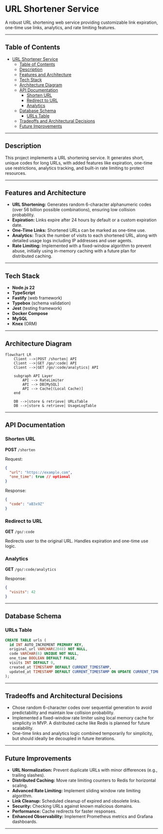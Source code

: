 # URL Shortener Service

A robust URL shortening web service providing customizable link expiration, one-time use links, analytics, and rate limiting features.

---

## Table of Contents

- [URL Shortener Service](#url-shortener-service)
  - [Table of Contents](#table-of-contents)
  - [Description](#description)
  - [Features and Architecture](#features-and-architecture)
  - [Tech Stack](#tech-stack)
  - [Architecture Diagram](#architecture-diagram)
  - [API Documentation](#api-documentation)
    - [Shorten URL](#shorten-url)
    - [Redirect to URL](#redirect-to-url)
    - [Analytics](#analytics)
  - [Database Schema](#database-schema)
    - [URLs Table](#urls-table)
  - [Tradeoffs and Architectural Decisions](#tradeoffs-and-architectural-decisions)
  - [Future Improvements](#future-improvements)

---

## Description

This project implements a URL shortening service. It generates short, unique codes for long URLs, with added features like expiration, one-time use restrictions, analytics tracking, and built-in rate limiting to protect resources.

---

## Features and Architecture

* **URL Shortening:** Generates random 6-character alphanumeric codes (over 56 billion possible combinations), ensuring low collision probability.
* **Expiration:** Links expire after 24 hours by default or a custom expiration date.
* **One-Time Links:** Shortened URLs can be marked as one-time use.
* **Analytics:** Track the number of visits to each shortened URL, along with detailed usage logs including IP addresses and user agents.
* **Rate Limiting:** Implemented with a fixed-window algorithm to prevent abuse, initially using in-memory caching with a future plan for distributed caching.

---

## Tech Stack

* **Node.js 22**
* **TypeScript**
* **Fastify** (web framework)
* **Typebox** (schema validation)
* **Jest** (testing framework)
* **Docker Compose**
* **MySQL**
* **Knex** (ORM)

---

## Architecture Diagram

```mermaid
flowchart LR
    Client -->|POST /shorten| API
    Client -->|GET /go/:code| API
    Client -->|GET /go/:code/analytics| API

    subgraph API Layer
        API --> RateLimiter
        API --> DB[MySQL]
        API --> Cache[(Local Cache)]
    end

    DB -->|store & retrieve| URLsTable
    DB -->|store & retrieve| UsageLogTable
```

---

## API Documentation

### Shorten URL

**POST** `/shorten`

Request:

```json
{
  "url": "https://example.com",
  "one_time": true // optional
}
```

Response:

```json
{
  "code": "aB3x9Z"
}
```

### Redirect to URL

**GET** `/go/:code`

Redirects user to the original URL. Handles expiration and one-time use logic.

### Analytics

**GET** `/go/:code/analytics`

Response:

```json
{
  "visits": 42
}
```

---

## Database Schema

### URLs Table

```sql
CREATE TABLE urls (
  id INT AUTO_INCREMENT PRIMARY KEY,
  original_url VARCHAR(2048) NOT NULL,
  code VARCHAR(6) UNIQUE NOT NULL,
  one_time BOOLEAN DEFAULT FALSE,
  visits INT DEFAULT 0,
  created_at TIMESTAMP DEFAULT CURRENT_TIMESTAMP,
  updated_at TIMESTAMP DEFAULT CURRENT_TIMESTAMP ON UPDATE CURRENT_TIMESTAMP
);
```

---

## Tradeoffs and Architectural Decisions

* Chose random 6-character codes over sequential generation to avoid predictability and maintain low collision probability.
* Implemented a fixed-window rate limiter using local memory cache for simplicity in MVP. A distributed cache like Redis is planned for future scalability.
* One-time links and analytics logic combined temporarily for simplicity, but should ideally be decoupled in future iterations.

---

## Future Improvements

* **URL Normalization:** Prevent duplicate URLs with minor differences (e.g., trailing slashes).
* **Distributed Caching:** Move rate limiting counters to Redis for horizontal scaling.
* **Advanced Rate Limiting:** Implement sliding window rate limiting algorithm.
* **Link Cleanup:** Scheduled cleanup of expired and obsolete links.
* **Security:** Checking URLs against known malicious domains.
* **Performance:** Cache redirects for faster responses.
* **Enhanced Observability:** Implement Prometheus metrics and Grafana dashboards.

---
